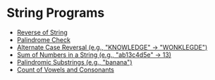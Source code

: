 # String Programs
- [Reverse of String](https://github.com/Panda-Abhisek/Java-Bootcamp/blob/main/String/StringReverse.java)
- [Palindrome Check](https://github.com/Panda-Abhisek/Java-Bootcamp/blob/main/String/Palindrome.java)
- [Alternate Case Reversal (e.g., "KNOWLEDGE" → "WONKLEGDE")]()
- [Sum of Numbers in a String (e.g., "ab13c4d5e" → 13)]()
- [Palindromic Substrings (e.g., "banana")]()
- [Count of Vowels and Consonants]()